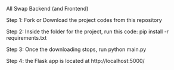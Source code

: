 All Swap Backend (and Frontend)

Step 1: Fork or Download the project codes from this repository

Step 2: Inside the folder for the project, run this code: pip install -r requirements.txt

Step 3: Once the downloading stops, run python main.py

Step 4: the Flask app is located at http://localhost:5000/

